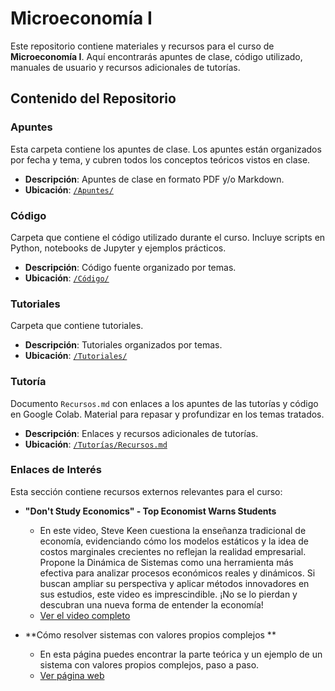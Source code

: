 # Microeconomía I

Este repositorio contiene materiales y recursos para el curso de **Microeconomía I**. Aquí encontrarás apuntes de clase, código utilizado, manuales de usuario y recursos adicionales de tutorías.

## Contenido del Repositorio

### Apuntes

Esta carpeta contiene los apuntes de clase. Los apuntes están organizados por fecha y tema, y cubren todos los conceptos teóricos vistos en clase.

- **Descripción**: Apuntes de clase en formato PDF y/o Markdown.
- **Ubicación**: [`/Apuntes/`](./Apuntes/)

### Código

Carpeta que contiene el código utilizado durante el curso. Incluye scripts en Python, notebooks de Jupyter y ejemplos prácticos.

- **Descripción**: Código fuente organizado por temas.
- **Ubicación**: [`/Código/`](./Código/)

### Tutoriales

Carpeta que contiene tutoriales.

- **Descripción**: Tutoriales organizados por temas.
- **Ubicación**: [`/Tutoriales/`](./Tutoriales/)

### Tutoría

Documento `Recursos.md` con enlaces a los apuntes de las tutorías y código en Google Colab. Material para repasar y profundizar en los temas tratados.

- **Descripción**: Enlaces y recursos adicionales de tutorías.
- **Ubicación**: [`/Tutorías/Recursos.md`](./Tutorías/Recursos.md)

### Enlaces de Interés

Esta sección contiene recursos externos relevantes para el curso:

- **"Don't Study Economics" - Top Economist Warns Students**
  - En este video, Steve Keen cuestiona la enseñanza tradicional de economía, evidenciando cómo los modelos estáticos y la idea de costos marginales crecientes no reflejan la realidad empresarial. Propone la Dinámica de Sistemas como una herramienta más efectiva para analizar procesos económicos reales y dinámicos. Si buscan ampliar su perspectiva y aplicar métodos innovadores en sus estudios, este video es imprescindible. ¡No se lo pierdan y descubran una nueva forma de entender la economía!
  - [Ver el video completo](https://www.youtube.com/watch?v=oO7iCv_NsPE)

- **Cómo resolver sistemas con valores propios complejos **
  - En esta página puedes encontrar la parte teórica y un ejemplo de un sistema con valores propios complejos, paso a paso.
  - [Ver página web](http://ltcconline.net/greenl/courses/204/Systems/complexEigenvalues.htm)